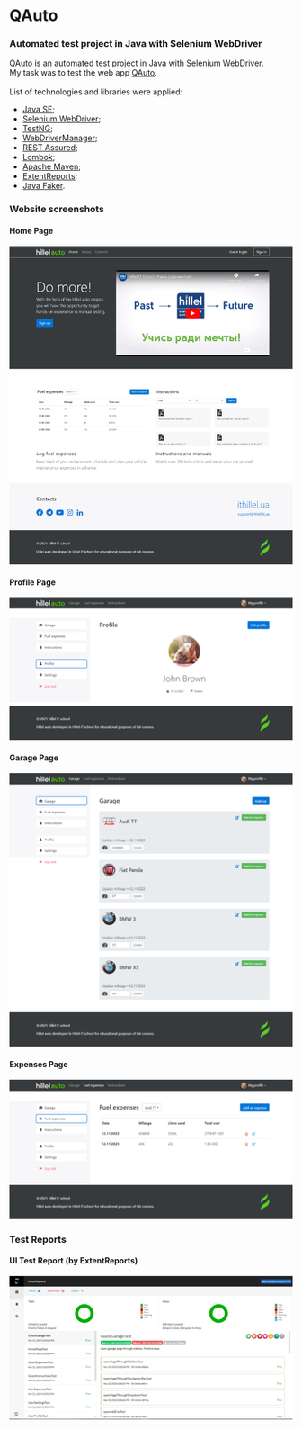 # QAuto

### Automated test project in Java with Selenium WebDriver
QAuto is an automated test project in Java with Selenium WebDriver.<br>
My task was to test the web app [QAuto](https://qauto.forstudy.space/).<br><br>
List of technologies and libraries were applied:
- [Java SE](https://docs.oracle.com/en/java/javase/17/);
- [Selenium WebDriver](https://www.selenium.dev/documentation/webdriver/);
- [TestNG](https://testng.org/doc/);
- [WebDriverManager](https://bonigarcia.dev/webdrivermanager/);
- [REST Assured](https://rest-assured.io);
- [Lombok](https://projectlombok.org/);
- [Apache Maven](https://maven.apache.org/);
- [ExtentReports](https://www.extentreports.com/docs/versions/4/java/);
- [Java Faker](https://github.com/DiUS/java-faker).

### Website screenshots
#### Home Page
![Home Page](src/test/resources/screenshots/homepage.png?raw=true)
#### Profile Page
![Profile Page](src/test/resources/screenshots/user_profile.png?raw=true)
#### Garage Page
![Garage Page](src/test/resources/screenshots/user_garage.png?raw=true)
#### Expenses Page
![Expenses Page](src/test/resources/screenshots/user_expenses.png?raw=true)

### Test Reports
#### UI Test Report (by ExtentReports)
![UI Test Report](src/test/resources/screenshots/ui_extent_report.jpg?raw=true)

